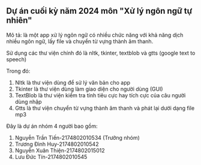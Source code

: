Dự án cuối kỳ năm 2024 môn "Xử lý ngôn ngữ tự nhiên" 
-------------------------------------------------------------------------------------------
Mô tả: là một app xử lý ngôn ngữ có nhiều chức năng với khả năng dịch nhiều ngôn ngữ, lấy file và chuyển từ vựng thành âm thanh.

Sử dụng các thư viện chính đó là nltk, tkinter, textblob và gtts (google text to speech)

Trong đó:
1. Nltk là thư viện dùng để sử lý văn bản cho app 
2. Tkinter là thư viện dùng làm giao diện cho người dùng (GUI)
3. TextBlob là thư viện kiểm tra tính tiêu cực hay tích cực của câu người dùng nhập
4. Gtts là thư viện chuyển từ vựng thành âm thanh và phát lại dưới dạng file mp3

Đây là dự án nhóm 4 người bao gồm:
1. Nguyễn Trần Tiến-2174802010534 (Trưởng nhóm)
2. Trương Đình Huy-2174802010542
3. Nguyễn Xuân Thiện-2174802015012
4. Lưu Đức Tín-2174802010545
